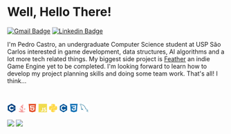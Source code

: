 # Well, Hello There!

<!-- Contact Badges -->
[![Gmail Badge](https://img.shields.io/badge/-Gmail-red?style=flat-square&logo=Gmail&logoColor=white)](mailto:pedro.lucas.moliner.castro@gmail.com)
[![Linkedin Badge](https://img.shields.io/badge/-LinkedIn-blue?style=flat-square&logo=Linkedin&logoColor=white)](https://www.linkedin.com/in/pedrolmcastro/?locale=en_US)

I'm Pedro Castro, an undergraduate Computer Science student at USP São Carlos interested in game development, data structures, AI algorithms and a lot more tech related things. My biggest side project is [Feather](https://github.com/pedrolmcastro/feather) an indie Game Engine yet to be completed. I'm looking forward to learn how to develop my project planning skills and doing some team work. That's all! I think...

&nbsp;

<!-- Languages and Tools -->
<p>
    <img height="20" src="https://raw.githubusercontent.com/devicons/devicon/master/icons/cplusplus/cplusplus-plain.svg">
    <img height="20" src="https://raw.githubusercontent.com/devicons/devicon/master/icons/java/java-plain.svg">
    <img height="20" src="https://raw.githubusercontent.com/devicons/devicon/master/icons/html5/html5-plain.svg">
    <img height="20" src="https://raw.githubusercontent.com/devicons/devicon/master/icons/javascript/javascript-plain.svg">
    <img height="20" src="https://raw.githubusercontent.com/devicons/devicon/master/icons/python/python-plain.svg">
    <img height="20" src="https://raw.githubusercontent.com/devicons/devicon/master/icons/c/c-plain.svg">
    <img height="20" src="https://raw.githubusercontent.com/devicons/devicon/master/icons/css3/css3-plain.svg">
    <img height="20" src="https://raw.githubusercontent.com/devicons/devicon/master/icons/mysql/mysql-plain.svg">
</p>

<!-- GitHub Stats -->
<p>
    <img height="150" src="https://github-readme-stats-pedrolmcastro.vercel.app/api?username=pedrolmcastro&theme=dark&show_icons=true">
    <img height="150" src="https://github-readme-stats-pedrolmcastro.vercel.app/api/top-langs/?username=pedrolmcastro&theme=dark&layout=compact">
</p>
